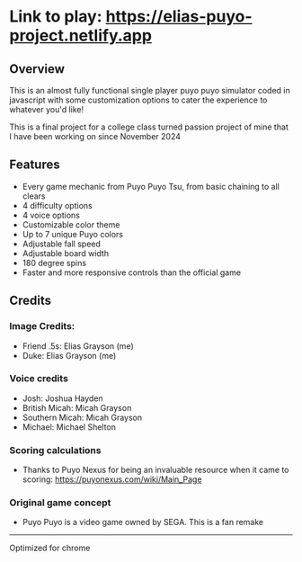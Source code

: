 # Link to play: https://elias-puyo-project.netlify.app

## Overview
This is an almost fully functional single player puyo puyo simulator coded in javascript with some customization options to cater the experience to whatever you'd like!

This is a final project for a college class turned passion project of mine that I have been working on since November 2024

## Features
- Every game mechanic from Puyo Puyo Tsu, from basic chaining to all clears
- 4 difficulty options
- 4 voice options
- Customizable color theme
- Up to 7 unique Puyo colors 
- Adjustable fall speed
- Adjustable board width
- 180 degree spins
- Faster and more responsive controls than the official game

## Credits
### Image Credits:
- Friend .5s: Elias Grayson (me)
- Duke: Elias Grayson (me)

### Voice credits
- Josh: Joshua Hayden
- British Micah: Micah Grayson
- Southern Micah: Micah Grayson
- Michael: Michael Shelton

### Scoring calculations
- Thanks to Puyo Nexus for being an invaluable resource when it came to scoring: https://puyonexus.com/wiki/Main_Page

### Original game concept
- Puyo Puyo is a video game owned by SEGA. This is a fan remake

-------

Optimized for chrome
